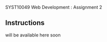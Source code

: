 SYST10049 Web Development
: Assignment 2

## Instructions
will be available here soon



<!--stackedit_data:
eyJoaXN0b3J5IjpbLTE5MTQ3Nzg5NjVdfQ==
-->